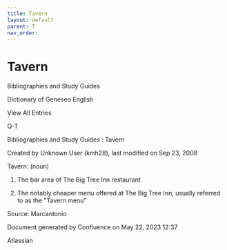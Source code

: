 ```yaml
---
title: Tavern
layout: default
parent: T
nav_order:
---
```


# Tavern

Bibliographies and Study Guides

Dictionary of Geneseo English

View All Entries

Q-T

Bibliographies and Study Guides : Tavern

Created by  Unknown User (kmh28), last modified on Sep 23, 2008

Tavern: (noun)

1. The bar area of The Big Tree Inn restaurant

2. The notably cheaper menu offered at The Big Tree Inn, usually referred to as the &quot;Tavern menu&quot;

Source: Marcantonio 

Document generated by Confluence on May 22, 2023 12:37

Atlassian
